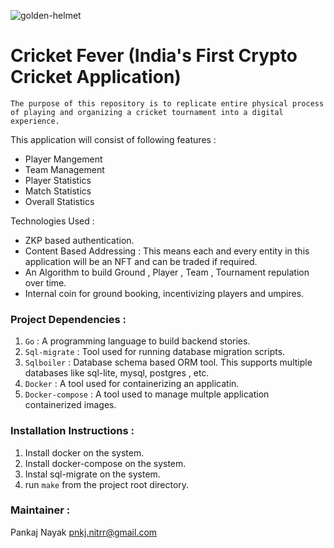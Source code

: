 
![golden-helmet](https://github.com/Sports-Dynamics/cricket-fever/assets/53615490/90734a0c-e60a-4d02-9346-aaf109fbb215)


# Cricket Fever (India's First Crypto Cricket Application)
`The purpose of this repository is to replicate entire physical process of playing and organizing a cricket tournament into a digital experience.` 

This application will consist of following features : 
- Player Mangement
- Team Management
- Player Statistics
- Match Statistics
- Overall Statistics


Technologies Used : 
- ZKP based authentication.
- Content Based Addressing : This means each and every entity in this application will be an NFT and can be traded if required.
- An Algorithm to build Ground , Player , Team , Tournament repulation over time.
- Internal coin for ground booking, incentivizing players and umpires. 
  
### Project Dependencies : 
1. `Go` : A programming language to build backend stories. 
2. `Sql-migrate` : Tool used for running database migration scripts. 
3. `Sqlboiler` : Database schema based ORM tool. This supports multiple databases like sql-lite, mysql, postgres , etc.
4. `Docker` : A tool used for containerizing an applicatin. 
5. `Docker-compose` : A tool used to manage multple application containerized images.

### Installation Instructions : 
1. Install docker on the system.
2. Install docker-compose on the system.
3. Instal sql-migrate on the system.
4. run `make` from the project root directory.


### Maintainer : 
Pankaj Nayak 
pnkj.nitrr@gmail.com
